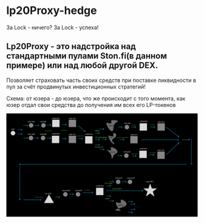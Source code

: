 # lp20Proxy-hedge

За Lock - ничего?
За Lock - успеха!

## Lp20Proxy - это надстройка над стандартными пулами Ston.fi(в данном примере) или над любой другой DEX.

Позволяет страховать часть своих средств при поставке ликвидности в пул за счёт продвинутых инвестиционных стратегий!

Схема: от юзера - до юзера, что же происходит с того момента, как юзер отдал свои средства до получения им всех его LP-токенов

![Схема № 1](images/scheme1.jpg)
